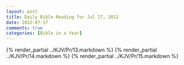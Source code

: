 ```yaml
---
layout: post
title: Daily Bible Reading for Jul 17, 2012
date: 2012-07-17
comments: true
categories: [Bible in a Year]
---
```

{% render_partial ../KJV/Pr/13.markdown %}
{% render_partial ../KJV/Pr/14.markdown %}
{% render_partial ../KJV/Pr/15.markdown %}
